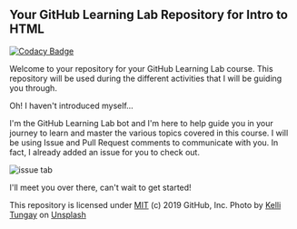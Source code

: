 ## Your GitHub Learning Lab Repository for Intro to HTML

[![Codacy Badge](https://api.codacy.com/project/badge/Grade/efbfb054327d488db395d018c2742eee)](https://app.codacy.com/gh/Ovha812/intro-html?utm_source=github.com&utm_medium=referral&utm_content=Ovha812/intro-html&utm_campaign=Badge_Grade)

Welcome to your repository for your GitHub Learning Lab course. This repository will be used during the different activities that I will be guiding you through.

Oh! I haven't introduced myself...

I'm the GitHub Learning Lab bot and I'm here to help guide you in your journey to learn and master the various topics covered in this course. I will be using Issue and Pull Request comments to communicate with you. In fact, I already added an issue for you to check out.

![issue tab](https://lab.github.com/public/images/issue_tab.png)

I'll meet you over there, can't wait to get started!

This repository is licensed under [MIT](LICENSE) (c) 2019 GitHub, Inc.
Photo by [Kelli Tungay](https://unsplash.com/photos/Sj0nhVIb4eY) on [Unsplash](https://unsplash.com/)
